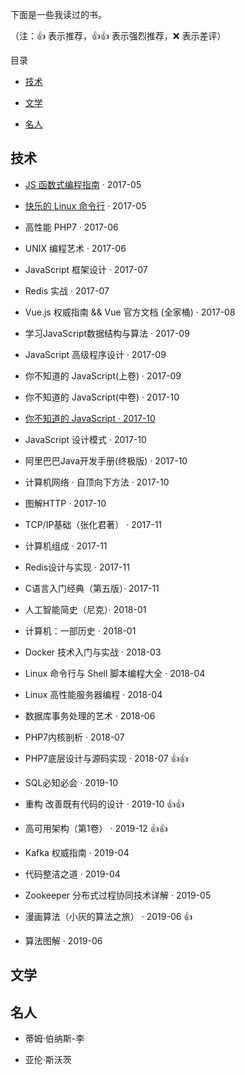 下面是一些我读过的书。

（注：👍 表示推荐，👍👍 表示强烈推荐，❌ 表示差评）

目录

- [技术](#technology)

- [文学](#literature)

- [名人](#famous-person)



<h2 id="technology">技术</h2>

- [JS 函数式编程指南](https://github.com/llh911001/mostly-adequate-guide-chinese) · 2017-05

- [快乐的 Linux 命令行](http://billie66.github.io/TLCL/book/zh/index.html) · 2017-05

- 高性能 PHP7 · 2017-06

- UNIX 编程艺术 · 2017-06

- JavaScript 框架设计 · 2017-07

- Redis 实战 · 2017-07

- Vue.js 权威指南 && Vue 官方文档 (全家桶) · 2017-08

- 学习JavaScript数据结构与算法 · 2017-09

- JavaScript 高级程序设计 · 2017-09

- 你不知道的 JavaScript(上卷) · 2017-09

- 你不知道的 JavaScript(中卷) · 2017-10

- [你不知道的 JavaScript · 2017-10](https://github.com/getify/You-Dont-Know-JS/tree/master)

- JavaScript 设计模式 · 2017-10

- 阿里巴巴Java开发手册(终极版) · 2017-10

- 计算机网络 · 自顶向下方法 · 2017-10

- 图解HTTP · 2017-10

- TCP/IP基础（张化君著） · 2017-11

- 计算机组成 · 2017-11

- Redis设计与实现 · 2017-11

- C语言入门经典（第五版）· 2017-11

- 人工智能简史（尼克）· 2018-01

- 计算机：一部历史 · 2018-01

- Docker 技术入门与实战 · 2018-03

- Linux 命令行与 Shell 脚本编程大全 · 2018-04

- Linux 高性能服务器编程 · 2018-04

- 数据库事务处理的艺术 · 2018-06

- PHP7内核剖析 · 2018-07

- PHP7底层设计与源码实现 · 2018-07 👍👍 

- SQL必知必会 · 2019-10

- 重构 改善既有代码的设计 · 2019-10 👍👍 

- 高可用架构（第1卷） · 2019-12 👍👍 

- Kafka 权威指南 · 2019-04

- 代码整洁之道 · 2019-04

- Zookeeper 分布式过程协同技术详解 · 2019-05

- 漫画算法（小灰的算法之旅） · 2019-06 👍

- 算法图解 · 2019-06



<h2 id="literature">文学</h2>


<h2 id="famous-person">名人</h2>


- 蒂姆·伯纳斯-李

- 亚伦·斯沃茨


